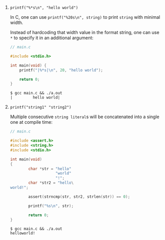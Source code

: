 1. `printf("%*s\n", "hello world")`
   
   In C, one can use `printf("%20s\n", string)` to print `string` with minimal 
   width.

   Instead of hardcoding that width value in the format string, one can use `*` 
   to specify it in an additional argument:

   ```c
   // main.c

   #include <stdio.h>

   int main(void) {
       printf("|%*s|\n", 20, "hello world");

       return 0;
   }
   ```

   ```shell
   $ gcc main.c && ./a.out
   |         hello world|
   ```

2. `printf("string1" "string2")`
   
   Multiple consecutive `string literal`s will be concatenated into a single one
   at compile time:

   ```c
   // main.c

   #include <assert.h>
   #include <string.h>
   #include <stdio.h>
   
   int main(void)
   {
           char *str = "hello"
                       "world"
                       "!";
           char *str2 = "hello\
   world!";
   
           assert(strncmp(str, str2, strlen(str)) == 0);
   
           printf("%s\n", str);
   
           return 0;
   }
   ```

   ```shell
   $ gcc main.c && ./a.out
   helloworld!
   ```
   
